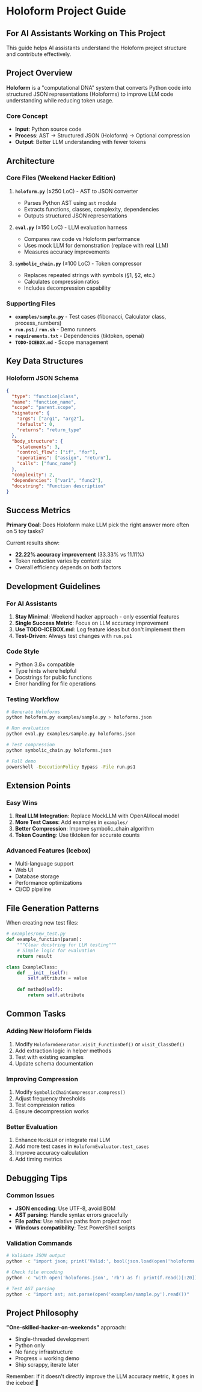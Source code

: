 # Holoform Project Guide

## For AI Assistants Working on This Project

This guide helps AI assistants understand the Holoform project structure and contribute effectively.

## Project Overview

**Holoform** is a "computational DNA" system that converts Python code into structured JSON representations (Holoforms) to improve LLM code understanding while reducing token usage.

### Core Concept
- **Input**: Python source code
- **Process**: AST → Structured JSON (Holoform) → Optional compression
- **Output**: Better LLM understanding with fewer tokens

## Architecture

### Core Files (Weekend Hacker Edition)

1. **`holoform.py`** (≤250 LoC) - AST to JSON converter
   - Parses Python AST using `ast` module
   - Extracts functions, classes, complexity, dependencies
   - Outputs structured JSON representations

2. **`eval.py`** (≤150 LoC) - LLM evaluation harness
   - Compares raw code vs Holoform performance
   - Uses mock LLM for demonstration (replace with real LLM)
   - Measures accuracy improvements

3. **`symbolic_chain.py`** (≤100 LoC) - Token compressor
   - Replaces repeated strings with symbols (§1, §2, etc.)
   - Calculates compression ratios
   - Includes decompression capability

### Supporting Files

- **`examples/sample.py`** - Test cases (fibonacci, Calculator class, process_numbers)
- **`run.ps1`** / **`run.sh`** - Demo runners
- **`requirements.txt`** - Dependencies (tiktoken, openai)
- **`TODO-ICEBOX.md`** - Scope management

## Key Data Structures

### Holoform JSON Schema
```json
{
  "type": "function|class",
  "name": "function_name",
  "scope": "parent.scope",
  "signature": {
    "args": ["arg1", "arg2"],
    "defaults": 0,
    "returns": "return_type"
  },
  "body_structure": {
    "statements": 3,
    "control_flow": ["if", "for"],
    "operations": ["assign", "return"],
    "calls": ["func_name"]
  },
  "complexity": 2,
  "dependencies": ["var1", "func2"],
  "docstring": "Function description"
}
```

## Success Metrics

**Primary Goal**: Does Holoform make LLM pick the right answer more often on 5 toy tasks?

Current results show:
- **22.22% accuracy improvement** (33.33% vs 11.11%)
- Token reduction varies by content size
- Overall efficiency depends on both factors

## Development Guidelines

### For AI Assistants

1. **Stay Minimal**: Weekend hacker approach - only essential features
2. **Single Success Metric**: Focus on LLM accuracy improvement
3. **Use TODO-ICEBOX.md**: Log feature ideas but don't implement them
4. **Test-Driven**: Always test changes with `run.ps1`

### Code Style
- Python 3.8+ compatible
- Type hints where helpful
- Docstrings for public functions
- Error handling for file operations

### Testing Workflow
```bash
# Generate Holoforms
python holoform.py examples/sample.py > holoforms.json

# Run evaluation
python eval.py examples/sample.py holoforms.json

# Test compression
python symbolic_chain.py holoforms.json

# Full demo
powershell -ExecutionPolicy Bypass -File run.ps1
```

## Extension Points

### Easy Wins
1. **Real LLM Integration**: Replace MockLLM with OpenAI/local model
2. **More Test Cases**: Add examples in `examples/`
3. **Better Compression**: Improve symbolic_chain algorithm
4. **Token Counting**: Use tiktoken for accurate counts

### Advanced Features (Icebox)
- Multi-language support
- Web UI
- Database storage
- Performance optimizations
- CI/CD pipeline

## File Generation Patterns

When creating new test files:
```python
# examples/new_test.py
def example_function(param):
    """Clear docstring for LLM testing"""
    # Simple logic for evaluation
    return result

class ExampleClass:
    def __init__(self):
        self.attribute = value
    
    def method(self):
        return self.attribute
```

## Common Tasks

### Adding New Holoform Fields
1. Modify `HoloformGenerator.visit_FunctionDef()` or `visit_ClassDef()`
2. Add extraction logic in helper methods
3. Test with existing examples
4. Update schema documentation

### Improving Compression
1. Modify `SymbolicChainCompressor.compress()`
2. Adjust frequency thresholds
3. Test compression ratios
4. Ensure decompression works

### Better Evaluation
1. Enhance `MockLLM` or integrate real LLM
2. Add more test cases in `HoloformEvaluator.test_cases`
3. Improve accuracy calculation
4. Add timing metrics

## Debugging Tips

### Common Issues
- **JSON encoding**: Use UTF-8, avoid BOM
- **AST parsing**: Handle syntax errors gracefully  
- **File paths**: Use relative paths from project root
- **Windows compatibility**: Test PowerShell scripts

### Validation Commands
```bash
# Validate JSON output
python -c "import json; print('Valid:', bool(json.load(open('holoforms.json'))))"

# Check file encoding
python -c "with open('holoforms.json', 'rb') as f: print(f.read()[:20])"

# Test AST parsing
python -c "import ast; ast.parse(open('examples/sample.py').read())"
```

## Project Philosophy

**"One-skilled-hacker-on-weekends"** approach:
- Single-threaded development
- Python only
- No fancy infrastructure
- Progress = working demo
- Ship scrappy, iterate later

Remember: If it doesn't directly improve the LLM accuracy metric, it goes in the icebox! 🧊